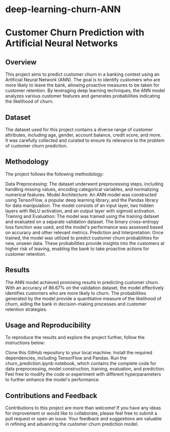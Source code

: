 # deep-learning-churn-ANN
# **Customer Churn Prediction with Artificial Neural Networks**
## **Overview**
This project aims to predict customer churn in a banking context using an Artificial Neural Network (ANN). The goal is to identify customers who are more likely to leave the bank, allowing proactive measures to be taken for customer retention. By leveraging deep learning techniques, the ANN model analyzes various customer features and generates probabilities indicating the likelihood of churn.

## **Dataset**
The dataset used for this project contains a diverse range of customer attributes, including age, gender, account balance, credit score, and more. It was carefully collected and curated to ensure its relevance to the problem of customer churn prediction.

## **Methodology**
The project follows the following methodology:

Data Preprocessing: The dataset underwent preprocessing steps, including handling missing values, encoding categorical variables, and normalizing numerical features.
Model Architecture: An ANN model was constructed using TensorFlow, a popular deep learning library, and the Pandas library for data manipulation. The model consists of an input layer, two hidden layers with ReLU activation, and an output layer with sigmoid activation.
Training and Evaluation: The model was trained using the training dataset and evaluated on a separate validation dataset. The binary cross-entropy loss function was used, and the model's performance was assessed based on accuracy and other relevant metrics.
Prediction and Interpretation: Once trained, the model was utilized to predict customer churn probabilities for new, unseen data. These probabilities provide insights into the customers at higher risk of leaving, enabling the bank to take proactive actions for customer retention.

## **Results**
The ANN model achieved promising results in predicting customer churn. With an accuracy of 86.67% on the validation dataset, the model effectively identifies customers who are more likely to churn. The probabilities generated by the model provide a quantitative measure of the likelihood of churn, aiding the bank in decision-making processes and customer retention strategies.

## **Usage and Reproducibility**
To reproduce the results and explore the project further, follow the instructions below:

Clone this GitHub repository to your local machine.
Install the required dependencies, including TensorFlow and Pandas.
Run the churn_prediction.ipynb notebook, which contains the complete code for data preprocessing, model construction, training, evaluation, and prediction.
Feel free to modify the code or experiment with different hyperparameters to further enhance the model's performance.

## **Contributions and Feedback**

Contributions to this project are more than welcome! If you have any ideas for improvement or would like to collaborate, please feel free to submit a pull request or open an issue. Your feedback and suggestions are valuable in refining and advancing the customer churn prediction model.
